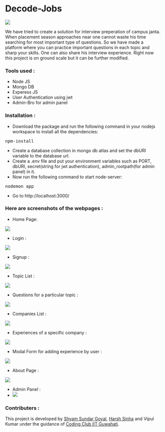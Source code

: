 
# Decode-Jobs
<img src = "https://github.com/shyam-2002/interview_tracker-copy/blob/master/public/img/logo1.png">

We have tried to create a solution for interview preperation of campus janta. When placement season approaches near one cannot waste his time searching for most important type of questions. So we have made a platform where you can practice important questions in each topic and sharp your skills. One can also share his interview experience. Right now this project is on ground scale but it can be further modified.
### Tools used :
* Node JS
* Mongo DB
* Experess JS
* User Authentication using jwt
* Admin-Bro for admin panel

### Installation :
* Download the package and run the following command in your nodejs workspace to install all the dependencies:
<pre>npm-install</pre>
* Create a database collection in mongo db atlas and set the dbURI variable to the database url. 
* Create a .env file and put your environment variables such as PORT, dbURI, secret(string for jwt authentication), admin_rootpath(for admin panel) in it. 
* Now run the following command to start node-server:
<pre>nodemon app</pre>
* Go to <a>http://localhost:3000/</a>


### Here are screenshots of the webpages :
* Home Page:
<img src = "https://github.com/shyam-2002/interview_tracker-copy/blob/master/public/readme_images/home.png">

* Login :
<img src = "https://github.com/shyam-2002/interview_tracker-copy/blob/master/public/readme_images/login_page.png">

* Signup : 
<img src = "https://github.com/shyam-2002/interview_tracker-copy/blob/master/public/readme_images/signup_page.png">

* Topic List :
<img src= "https://github.com/shyam-2002/interview_tracker-copy/blob/master/public/readme_images/topics.png">

* Questions for a particular topic :
<img src = "https://github.com/shyam-2002/interview_tracker-copy/blob/master/public/readme_images/questions.png">

* Companies List :
<img src = "https://github.com/shyam-2002/interview_tracker-copy/blob/master/public/readme_images/companies.png">

* Experiences of a specific company :
<img src = "https://github.com/shyam-2002/interview_tracker-copy/blob/master/public/readme_images/experiences.png">

* Modal Form for adding experience by user :
<img src = "https://github.com/shyam-2002/interview_tracker-copy/blob/master/public/readme_images/add_experience.png">

* About Page :
<img src = "https://github.com/shyam-2002/interview_tracker-copy/blob/master/public/readme_images/about_page.png">

* Admin Panel :
* <img src = "https://github.com/shyam-2002/interview_tracker-copy/blob/master/public/readme_images/Screenshot_2021-02-21%20Company.png">
### Contributers :
This project is developed by [Shyam Sundar Goyal](https://github.com/shyam-2002), [Harsh Sinha](https://github.com/harsh6975) and Vipul Kumar under the guidance of [Coding Club IIT Guwahati](https://www.iitg.ac.in/stud/gymkhana/technical/home/CodingHome.html).

